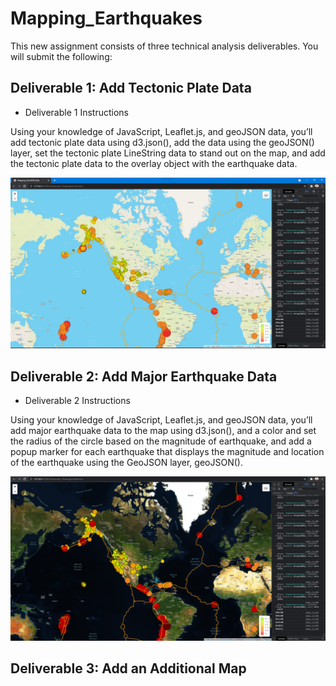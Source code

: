 # Mapping_Earthquakes

This new assignment consists of three technical analysis deliverables. You will submit the following:

## Deliverable 1: Add Tectonic Plate Data

- Deliverable 1 Instructions

Using your knowledge of JavaScript, Leaflet.js, and geoJSON data, you’ll add tectonic plate data using d3.json(), add the data using the geoJSON() layer, set the tectonic plate LineString data to stand out on the map, and add the tectonic plate data to the overlay object with the earthquake data.

![](Earthquake_Challenge/static/images/1.PNG)

## Deliverable 2: Add Major Earthquake Data

- Deliverable 2 Instructions

Using your knowledge of JavaScript, Leaflet.js, and geoJSON data, you’ll add major earthquake data to the map using d3.json(), and a color and set the radius of the circle based on the magnitude of earthquake, and add a popup marker for each earthquake that displays the magnitude and location of the earthquake using the GeoJSON layer, geoJSON().

![](Earthquake_Challenge/static/images/2.PNG)

## Deliverable 3: Add an Additional Map
